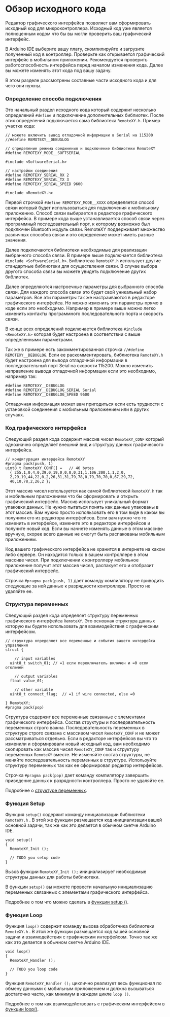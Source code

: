 # Обзор исходного кода

Редактор графического интерфейса позволяет вам сформировать исходный код для микроконтроллера. Исходный код уже является полноценным кодом что бы вы могли проверить ваш графический интерфейс. 

В Arduino IDE выберите вашу плату, скомпилируйте и загрузите полученный код в контроллер. Проверьте как открывается графический интерфейс в мобильном приложении. Рекомендуется проверить работоспособность интерфейса перед началом изменения кода. Далее вы можете изменять этот кода под вашу задачу.

В этом разделе рассмотрены составные части исходного кода и для чего они нужны.

### Определение способа подключения

Это начальный раздел исходного кода который содержит несколько определений `#define` и подключение дополнительных библиотек. После этих определений подключается сама библиотека `RemoteXY.h`.  Пример участка кода:

```
// можете включить вывод отладочной информации в Serial на 115200
//#define REMOTEXY__DEBUGLOG    

// определение режима соединения и подключение библиотеки RemoteXY 
#define REMOTEXY_MODE__SOFTSERIAL

#include <SoftwareSerial.h>

// настройки соединения 
#define REMOTEXY_SERIAL_RX 2
#define REMOTEXY_SERIAL_TX 3
#define REMOTEXY_SERIAL_SPEED 9600

#include <RemoteXY.h>
```

Первой строчкой `#define REMOTEXY_MODE__XXXX` определяется способ связи который будет использоваться для подключения к мобильному приложению. Способ связи выбирается в редакторе графического интерфейса. В примере кода выше устанавливается способ связи через программный последовательный порт, к которому возможно был подключен Bluetooth модуль связи. RemoteXY поддерживает множество различных способов связи и это определение может иметь разные значения.

Далее подключаются библиотеки необходимые для реализации выбранного способа связи. В примере выше подключается библиотека `#include <SoftwareSerial.h>`. Библиотека `RemoteXY.h` использует другие стандартные библиотеки для осуществления связи. В случае выбора другого способа связи вы можете увидеть подключение других библиотек.

Далее определяются настроечные параметры для выбранного способа связи. Для каждого способа связи это будет свой уникальный набор параметров. Все эти параметры так же настраиваются в редакторе графического интерфейса. Но можно изменить эти параметры прямо в коде если это необходимо. Например в примере выше можно легко изменить контакты программного последовательного порта и скорость связи. 

В конце всех определений подключается библиотека `#include <RemoteXY.h>` которая будет настроена в соответствии с выше определенными параметрами.

Так же в примере есть закомментированная строчка `//#define REMOTEXY__DEBUGLOG`. Если ее раскомментировать, библиотека `RemoteXY.h` будет настроена для вывода отладочной информации в последовательный порт Seial на скорости 115200. Можно изменить направление вывода отладочной информации если это необходимо, например так:

```
#define REMOTEXY__DEBUGLOG
#define REMOTEXY__DEBUGLOG_SERIAL Serial
#define REMOTEXY__DEBUGLOG_SPEED 9600
```

Отладочная информация может вам пригодиться если есть трудности с установкой соединения с мобильным приложением или в других случаях.

### Код графического интерфейса

Следующий раздел кода содержит массив чисел `RemoteXY_CONF` который однозначно определяет внешний вид и структуру данных графического интерфейса. 

```
// конфигурация интерфейса RemoteXY  
#pragma pack(push, 1)  
uint8_t RemoteXY_CONF[] =   // 46 bytes
  { 255,1,0,4,0,39,0,19,0,0,0,0,31,1,106,200,1,1,2,0,
  2,29,19,44,22,0,2,26,31,31,79,78,0,79,70,70,0,67,29,72,
  40,10,78,2,26,2 };
```

Этот массив чисел используется как самой библиотекой `RemoteXY.h` так и мобильным приложением что бы сформировать и открыть графический интерфейс. Массив использует уникальный формат упаковки данных. Не нужно пытаться понять как данные упакованы в этот массив. Вам нужно просто использовать его в том виде в каком вы получили его из редактора интерфейсов. Если вам нужно что то изменить в интерфейсе, измените это в редакторе интерфейсов и получите новый код. Если вы начнете изменять данные в этом массиве вручную, скорее всего данные не смогут быть распакованы мобильным приложением.

Код вашего графического интерфейса не хранится в интернете на каком либо сервере. Он находится только в вашем контроллере в этом массиве чисел. При подключении к контроллеру мобильное приложение получит этот массив чисел, распакует его и отобразит графический интерфейс.

Строчка `#pragma pack(push, 1)`  дает команду компилятору не приводить следующие за ней данные к разрядности контроллера. Просто не удаляйте ее.

### Структура переменных

Следующий раздел кода определяет структуру переменных графического интерфейса `RemoteXY`. Это основная структура данных которую вы будете использовать для взаимодействия с графическим интерфейсом. 

```
// структура определяет все переменные и события вашего интерфейса управления 
struct {

    // input variables
  uint8_t switch_01; // =1 если переключатель включен и =0 если отключен

    // output variables
  float value_01;

    // other variable
  uint8_t connect_flag;  // =1 if wire connected, else =0

} RemoteXY;   
#pragma pack(pop)
```

Структура содержит все переменные связанные с элементами графического интерфейса. Состав структуры и последовательность переменных строго важна. Последовательность переменных в структуре строго связана с массивом чисел `RemoteXY_CONF` и не может рассматриваться отдельно. Если в редакторе интерфейсов вы что то изменили и сформировали новый исходный код, вам необходимо скопировать как массив чисел `RemoteXY_CONF` так и структуру переменных `RemoteXY` вместе. Не изменяйте состав структуры, не меняйте последовательность переменных в структуре. Используйте структуру переменных так как ее сформировал редактор интерфейсов.

Строчка `#pragma pack(pop)`  дает команду компилятору завершить приведение данных к разрядности контроллера. Просто не удаляйте ее.

Подробнее о [структуре переменных](/code/structure/ru.md).

### Функция Setup

Функция `setup()` содержит команду инициализации библиотеки `RemoteXY.h` . В этой же функции размещается код инициализации вашей основной задачи, так же как это делается в обычном скетче Arduino IDE.

```
void setup() 
{
  RemoteXY_Init (); 

  // TODO you setup code
}
```

Вызов функции `RemoteXY_Init ();` инициализирует необходимые структуры данных для работы библиотеки.

В функции  `setup()` вы можете провести начальную инициализацию переменных связанных с элементами графического интерфейса.

Подробнее о том что можно сделать в [функции setup ()](/code/setup/ru.md).

### Функция Loop

Функция `loop()` содержит команду вызова обработчика библиотеки `RemoteXY.h` . В этой же функции размещается код вашей основной задачи и взаимодействия с графическим интерфейсом. Точно так же как это делается в обычном скетче Arduino IDE.

```
void loop() 
{ 
  RemoteXY_Handler ();

  // TODO you loop code
}
```

Функция `RemoteXY_Handler ();` циклично реализует весь функционал по обмену данными с мобильным приложением и должна вызываться достаточно часто, как минимум в каждом цикле `loop ()`. 

Подробнее о том как взаимодействовать с графическим интерфейсом в [функции loop()](/code/interaction/ru.md).



